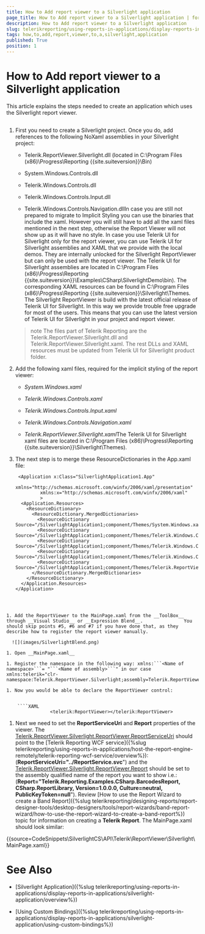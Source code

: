 ```yaml
---
title: How to Add report viewer to a Silverlight application
page_title: How to Add report viewer to a Silverlight application | for Telerik Reporting Documentation
description: How to Add report viewer to a Silverlight application
slug: telerikreporting/using-reports-in-applications/display-reports-in-applications/silverlight-application/how-to-add-report-viewer-to-a-silverlight-application
tags: how,to,add,report,viewer,to,a,silverlight,application
published: True
position: 1
---
```


# How to Add report viewer to a Silverlight application



This article explains the steps needed to create an application which uses the Silverlight report viewer.       

## 

1. First you need to create a Silverlight project. Once you do, add references to the following NoXaml assemblies in your Silverlight project:             

   + Telerik.ReportViewer.Silverlight.dll  (located in C:\Program Files (x86)\Progress\Reporting {{site.suiteversion}}\Bin)                 

   + System.Windows.Controls.dll

   + Telerik.Windows.Controls.dll

   + Telerik.Windows.Controls.Input.dll

   + Telerik.Windows.Controls.Navigation.dllIn case you are still not prepared to migrate to Implicit Styling you can use the binaries that include the xaml.               However you will still have to add all the xaml files mentioned in the next step, otherwise the Report Viewer will not show up as it will have no style.             In case you use Telerik UI for Silverlight only for the report viewer, you can use Telerik UI for Silverlight assemblies and XAML that we provide with the local demos.              They are internally unlocked for the Silverlight ReportViewer but can only be used with the report viewer. The Telerik UI for Silverlight assemblies are located in              C:\Program Files (x86)\Progress\Reporting {{site.suiteversion}}\Examples\CSharp\SilverlightDemo\bin).              The corresponding XAML resources can be found in C:\Program Files (x86)\Progress\Reporting {{site.suiteversion}}\Silverlight\Themes.             The Silverlight ReportViewer is build with the latest official release of Telerik UI for Silverlight.               In this way we provide trouble free upgrade for most of the users.               This means that you can use the latest version of Telerik UI for Silverlight in your project and report viewer.             

   >note The files part of Telerik Reporting are the Telerik.ReportViewer.Silverlight.dll and Telerik.ReportViewer.Silverlight.xaml.                 The rest DLLs and XAML resources must be updated from Telerik UI for Silverlight product folder.               

1. Add the following xaml files, required for the implicit styling of the report viewer:             

   + *System.Windows.xaml*

   + *Telerik.Windows.Controls.xaml*

   + *Telerik.Windows.Controls.Input.xaml*

   + *Telerik.Windows.Controls.Navigation.xaml*

   + *Telerik.ReportViewer.Silverlight.xaml*The Telerik UI for Silverlight xaml files are located in               C:\Program Files (x86)\Progress\Reporting {{site.suiteversion}}\Silverlight\Themes).             

1. The next step is to merge these ResourceDictionaries in the App.xaml file:

	
    ````XAML
     <Application x:Class="SilverlightApplication1.App"
             xmlns="http://schemas.microsoft.com/winfx/2006/xaml/presentation"
             xmlns:x="http://schemas.microsoft.com/winfx/2006/xaml"
             >
      <Application.Resources>
        <ResourceDictionary>
          <ResourceDictionary.MergedDictionaries>
            <ResourceDictionary Source="/SilverlightApplication1;component/Themes/System.Windows.xaml"/>
            <ResourceDictionary Source="/SilverlightApplication1;component/Themes/Telerik.Windows.Controls.xaml"/>
            <ResourceDictionary Source="/SilverlightApplication1;component/Themes/Telerik.Windows.Controls.Input.xaml"/>
            <ResourceDictionary Source="/SilverlightApplication1;component/Themes/Telerik.Windows.Controls.Navigation.xaml"/>
            <ResourceDictionary Source="/SilverlightApplication1;component/Themes/Telerik.ReportViewer.Silverlight.xaml"/>
          </ResourceDictionary.MergedDictionaries>
        </ResourceDictionary>
      </Application.Resources>
    </Application>
````



1. Add the ReportViewer to the MainPage.xaml from the __ToolBox__               through __Visual Studio__ or __Expression Blend__.               You should skip points #5, #6 and #7 if you have done that, as they describe how to register the report viewer manually.               

  ![](images/SilverlightBlend.png)

1. Open __MainPage.xaml__

1. Register the namespace in the following way: xmlns:```<Name of               namespace>```= "```<Name of assembly>```" in our case               xmlns:telerik="clr-namespace:Telerik.ReportViewer.Silverlight;assembly=Telerik.ReportViewer.Silverlight"             

1. Now you would be able to declare the ReportViewer control:             

	
    ````XAML
				<telerik:ReportViewer></telerik:ReportViewer>
````



1. Next we need to set the __ReportServiceUri__               and __Report__ properties of the viewer.               The [Telerik.ReportViewer.Silverlight.ReportViewer.ReportServiceUri](/reporting/api/Telerik.ReportViewer.Silverlight.ReportViewer#Telerik_ReportViewer_Silverlight_ReportViewer_ReportServiceUri)               should point to the [Telerik Reporting WCF service]({%slug telerikreporting/using-reports-in-applications/host-the-report-engine-remotely/telerik-reporting-wcf-service/overview%}):(__ReportServiceUri="../ReportService.svc__")               and the               [Telerik.ReportViewer.Silverlight.ReportViewer.Report](/reporting/api/Telerik.ReportViewer.Silverlight.ReportViewer#Telerik_ReportViewer_Silverlight_ReportViewer_Report)               should be set to the assembly qualified name of the report you want to show i.e.:(__Report="Telerik.Reporting.Examples.CSharp.BarcodesReport, CSharp.ReportLibrary, Version=1.0.0.0, Culture=neutral, PublicKeyToken=null__").               Review [How to use the Report Wizard to create a Band Report]({%slug telerikreporting/designing-reports/report-designer-tools/desktop-designers/tools/report-wizards/band-report-wizard/how-to-use-the-report-wizard-to-create-a-band-report%}) topic for information on creating a __Telerik Report__.               The MainPage.xaml should look similar:             

{{source=CodeSnippets\SilverlightCS\API\Telerik\ReportViewer\Silverlight\MainPage.xaml}}




# See Also


 * [Silverlight Application]({%slug telerikreporting/using-reports-in-applications/display-reports-in-applications/silverlight-application/overview%})

 * [Using Custom Bindings]({%slug telerikreporting/using-reports-in-applications/display-reports-in-applications/silverlight-application/using-custom-bindings%})
